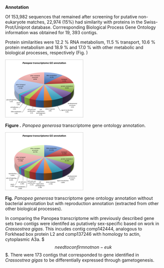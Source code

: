 **Annotation**


Of 153,982 sequences that remained after screening for putative non-eukaryote matches, 22,974 (15%) had similarity with proteins in the Swiss-Prot/Uniprot database.  Corrresponding Biological Process Gene Ontology information was obtained for 19, 393 contigs.


Protein similarities were 12.2 % RNA metabolism, 11.5 % transport, 10.6 % protein metabolism and 18.9 % and 17.0 %  with other metabolic and biological processes, respectively (Fig. )

<img src= "../figures/Panopea_annotationNoduplicatesfinal.png"  width = 50%>


**Figure .** *Panopea generosa* transcriptome gene ontology annotation. 


<img src= "../figures/Panopea_annotationNoduplicatesnorbacteria.png"  width = 50%>

**Fig.**  *Panopea generosa* transcriptome gene ontology annotation without bacterial annotation but with reproduction annotation (extracted from other other biological processes).



In comparing the Panopea transcriptome with previously described gene sets two contigs were identifed as putatively sex-specific based on work in _Crassostrea gigas_. This incudes contig comp142444, analogous to Forkhead box protein L2 and comp137246 with homology to actin, cytoplasmic A3a. $$$need to confirm not non-euk$$$.  There were 173 contigs that corresponded to gene identified in _Crassostrea gigas_ to be differentially expressed through gametogenesis. 

